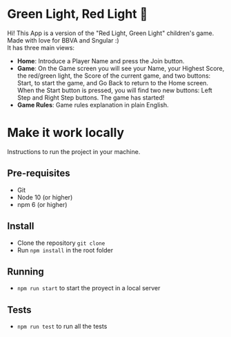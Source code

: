 # Green Light, Red Light 🚦

Hi! This App is a version of the "Red Light, Green Light" children's game. Made with love for BBVA and Sngular :)<br/>
It has three main views:

- **Home**: Introduce a Player Name and press the Join button.
- **Game**: On the Game screen you will see your Name, your Highest Score, the red/green light, the Score of the current game, and two buttons: Start, to start the game, and Go Back to return to the Home screen.
  When the Start button is pressed, you will find two new buttons: Left Step and Right Step buttons. The game has started!
- **Game Rules**: Game rules explanation in plain English.

# Make it work locally

Instructions to run the project in your machine.

## Pre-requisites

- Git
- Node 10 (or higher)
- npm 6 (or higher)

## Install

- Clone the repository `git clone`
- Run `npm install` in the root folder

## Running

- `npm run start` to start the proyect in a local server

## Tests

- `npm run test` to run all the tests
